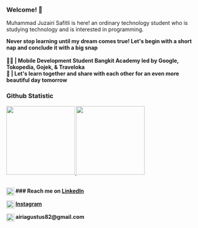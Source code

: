 ### Welcome! 👋
Muhammad Juzairi Safitli is here! an ordinary technology student who is studying technology and is interested in programming.

<b>Never stop learning until my dream comes true! Let's begin with a short nap and conclude it with a big snap <b> <br> <br>
🧑‍💻 | Mobile Development Student Bangkit Academy led by Google, Tokopedia, Gojek, & Traveloka <br>
🤔 | Let's learn together and share with each other for an even more beautiful day tomorrow <br>

### Github Statistic
<p align="left">
<a href="https://github.com/eeryyy282">
  <img height="180em" src="https://github-readme-stats-eight-theta.vercel.app/api?username=eeryyy282&show_icons=true&theme=algolia&include_all_commits=true&count_private=true"/>
  <img height="180em" src="https://github-readme-stats-eight-theta.vercel.app/api/top-langs/?username=eeryyy282&layout=compact&langs_count=8&theme=algolia"/>
</a>
</p>
<br>
### Reach me on
<img align="left" alt="Linkedin" title="Linkedin" width="21px" src="https://upload.wikimedia.org/wikipedia/commons/thumb/8/81/LinkedIn_icon.svg/2048px-LinkedIn_icon.svg.png"/><a href="https://www.linkedin.com/in/muhammad-juzairi-safitli-6226a228a/">LinkedIn</a> <br> <br>
<img align="left" alt="Instagram" title="Instagram" width="21px" src="https://upload.wikimedia.org/wikipedia/commons/thumb/e/e7/Instagram_logo_2016.svg/2048px-Instagram_logo_2016.svg.png"/><a href="https://www.instagram.com/juzairi_safitli/">Instagram</a> <br><br>
<img align="left" alt="gmail" title="gmail" width="21px" src="https://upload.wikimedia.org/wikipedia/commons/thumb/7/7e/Gmail_icon_%282020%29.svg/1024px-Gmail_icon_%282020%29.svg.png"/>airiagustus82@gmail.com
